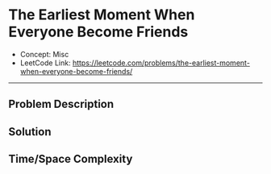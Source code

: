 # The Earliest Moment When Everyone Become Friends

- Concept: Misc
- LeetCode Link: https://leetcode.com/problems/the-earliest-moment-when-everyone-become-friends/

---

## Problem Description

## Solution

## Time/Space Complexity

